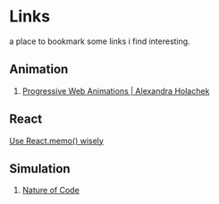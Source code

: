 # Links

a place to bookmark some links i find interesting.

## Animation

1. [Progressive Web Animations | Alexandra Holachek](https://www.youtube.com/watch?time_continue=1341&v=laPsceJ4tTY)

## React

[Use React.memo() wisely](https://dmitripavlutin.com/use-react-memo-wisely/)


## Simulation
1. [Nature of Code](natureofcode.com)